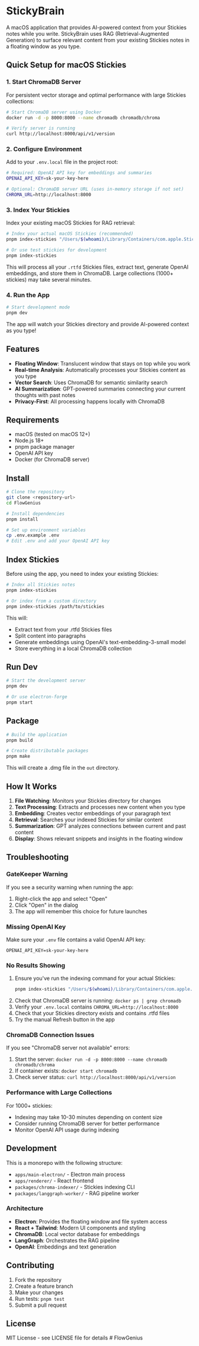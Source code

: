 # StickyBrain

A macOS application that provides AI-powered context from your Stickies notes while you write. StickyBrain uses RAG (Retrieval-Augmented Generation) to surface relevant content from your existing Stickies notes in a floating window as you type.

## Quick Setup for macOS Stickies

### 1. Start ChromaDB Server

For persistent vector storage and optimal performance with large Stickies collections:

```bash
# Start ChromaDB server using Docker
docker run -d -p 8000:8000 --name chromadb chromadb/chroma

# Verify server is running
curl http://localhost:8000/api/v1/version
```

### 2. Configure Environment

Add to your `.env.local` file in the project root:

```bash
# Required: OpenAI API key for embeddings and summaries
OPENAI_API_KEY=sk-your-key-here

# Optional: ChromaDB server URL (uses in-memory storage if not set)
CHROMA_URL=http://localhost:8000
```

### 3. Index Your Stickies

Index your existing macOS Stickies for RAG retrieval:

```bash
# Index your actual macOS Stickies (recommended)
pnpm index-stickies "/Users/$(whoami)/Library/Containers/com.apple.Stickies/Data/Library/Stickies"

# Or use test stickies for development
pnpm index-stickies
```

This will process all your `.rtfd` Stickies files, extract text, generate OpenAI embeddings, and store them in ChromaDB. Large collections (1000+ stickies) may take several minutes.

### 4. Run the App

```bash
# Start development mode
pnpm dev
```

The app will watch your Stickies directory and provide AI-powered context as you type!

## Features

- **Floating Window**: Translucent window that stays on top while you work
- **Real-time Analysis**: Automatically processes your Stickies content as you type
- **Vector Search**: Uses ChromaDB for semantic similarity search
- **AI Summarization**: GPT-powered summaries connecting your current thoughts with past notes
- **Privacy-First**: All processing happens locally with ChromaDB

## Requirements

- macOS (tested on macOS 12+)
- Node.js 18+
- pnpm package manager
- OpenAI API key
- Docker (for ChromaDB server)

## Install

```bash
# Clone the repository
git clone <repository-url>
cd FlowGenius

# Install dependencies
pnpm install

# Set up environment variables
cp .env.example .env
# Edit .env and add your OpenAI API key
```

## Index Stickies

Before using the app, you need to index your existing Stickies:

```bash
# Index all Stickies notes
pnpm index-stickies

# Or index from a custom directory
pnpm index-stickies /path/to/stickies
```

This will:
- Extract text from your .rtfd Stickies files
- Split content into paragraphs
- Generate embeddings using OpenAI's text-embedding-3-small model
- Store everything in a local ChromaDB collection

## Run Dev

```bash
# Start the development server
pnpm dev

# Or use electron-forge
pnpm start
```

## Package

```bash
# Build the application
pnpm build

# Create distributable packages
pnpm make
```

This will create a .dmg file in the `out` directory.

## How It Works

1. **File Watching**: Monitors your Stickies directory for changes
2. **Text Processing**: Extracts and processes new content when you type
3. **Embedding**: Creates vector embeddings of your paragraph text
4. **Retrieval**: Searches your indexed Stickies for similar content
5. **Summarization**: GPT analyzes connections between current and past content
6. **Display**: Shows relevant snippets and insights in the floating window

## Troubleshooting

### GateKeeper Warning
If you see a security warning when running the app:
1. Right-click the app and select "Open"
2. Click "Open" in the dialog
3. The app will remember this choice for future launches

### Missing OpenAI Key
Make sure your `.env` file contains a valid OpenAI API key:
```
OPENAI_API_KEY=sk-your-key-here
```

### No Results Showing
1. Ensure you've run the indexing command for your actual Stickies:
   ```bash
   pnpm index-stickies "/Users/$(whoami)/Library/Containers/com.apple.Stickies/Data/Library/Stickies"
   ```
2. Check that ChromaDB server is running: `docker ps | grep chromadb`
3. Verify your `.env.local` contains `CHROMA_URL=http://localhost:8000`
4. Check that your Stickies directory exists and contains .rtfd files
5. Try the manual Refresh button in the app

### ChromaDB Connection Issues
If you see "ChromaDB server not available" errors:
1. Start the server: `docker run -d -p 8000:8000 --name chromadb chromadb/chroma`
2. If container exists: `docker start chromadb`
3. Check server status: `curl http://localhost:8000/api/v1/version`

### Performance with Large Collections
For 1000+ stickies:
- Indexing may take 10-30 minutes depending on content size
- Consider running ChromaDB server for better performance
- Monitor OpenAI API usage during indexing

## Development

This is a monorepo with the following structure:

- `apps/main-electron/` - Electron main process
- `apps/renderer/` - React frontend
- `packages/chroma-indexer/` - Stickies indexing CLI
- `packages/langgraph-worker/` - RAG pipeline worker

### Architecture

- **Electron**: Provides the floating window and file system access
- **React + Tailwind**: Modern UI components and styling
- **ChromaDB**: Local vector database for embeddings
- **LangGraph**: Orchestrates the RAG pipeline
- **OpenAI**: Embeddings and text generation

## Contributing

1. Fork the repository
2. Create a feature branch
3. Make your changes
4. Run tests: `pnpm test`
5. Submit a pull request

## License

MIT License - see LICENSE file for details # FlowGenius
